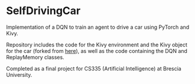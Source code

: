 # SelfDrivingCar
Implementation of a DQN to train an agent to drive a car using PyTorch and Kivy.

Repository includes the code for the Kivy environment and the Kivy object for the car (forked from <a href = 'https://github.com/PacktPublishing/AI-Crash-Course/blob/master/Chapter%2010/map_commented.py'>here</a>), as well as the code containing the DQN and ReplayMemory classes.

Completed as a final project for CS335 (Artificial Intelligence) at Brescia University.
